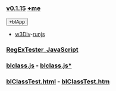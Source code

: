 ### [v0.1.15](https://github.com/littleflute/JavaScript/edit/master/README.md) [+me](https://littleflute.github.io/JavaScript/)
<div id = "id_div_4_plx">
  <button id = "id_btn_4_blApp">+blApp</button> 
</div> 

- [w3Div](https://www.w3schools.com/html/tryit.asp?filename=tryhtml_default)-[runjs](runjs.html)
### [RegExTester_JavaScript](RegExTester_JavaScript)

### <a tartget="_blank" href = "blclass.js">blclass.js</a> - <a tartget="_blank" href = "https://github.com/littleflute/JavaScript/edit/master/blclass.js">blclass.js*</a>  

### <a tartget="_blank" href = "blClassTest.html">blClassTest.html</a> - <a tartget="_blank" href = "https://github.com/littleflute/JavaScript/edit/master/blClassTest.html">blClassTest.htm 

<script src="w3.js"></script>
<script src="blclass.js" ></script>
<script src="blApp.js"></script>

